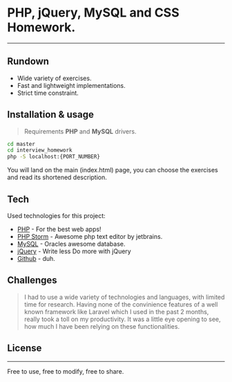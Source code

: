 # PHP, jQuery, MySQL and CSS Homework.
----

## Rundown

- Wide variety of exercises.
- Fast and lightweight implementations.
- Strict time constraint.

## Installation & usage

> Requirements **PHP** and **MySQL** drivers.

```sh
cd master
cd interview_homework
php -S localhost:{PORT_NUMBER}
```
You will land on the main (index.html) page, you can choose the exercises and read its shortened description.

## Tech

Used technologies for this project:

* [PHP] - For the best web apps!
* [PHP Storm] - Awesome php text editor by jetbrains.
* [MySQL] - Oracles awesome database.
* [jQuery] - Write less Do more with jQuery
* [Github] - duh.


## Challenges
> I had to use a wide variety of technologies and languages, with limited time for research.
Having none of the convinience features of a well known framework like Laravel which I used in the past 2 months, really took a toll on my productivity. It was a little eye opening to see, how much I have been relying on these functionalities.

## License

---------
Free to use, free to modify, free to share.

[//]: # (These are reference links used in the body of this note and get stripped out when the markdown processor does its job. There is no need to format nicely because it shouldn't be seen. Thanks SO - http://stackoverflow.com/questions/4823468/store-comments-in-markdown-syntax)


   [MySQL]: <https://www.mysql.com/>
   [Github]: <https://github.com/>
   [jQuery]: <http://jquery.com>
   [Php]: <https://www.php.net/>
   [PHP storm]: <https://www.jetbrains.com/phpstorm/>

